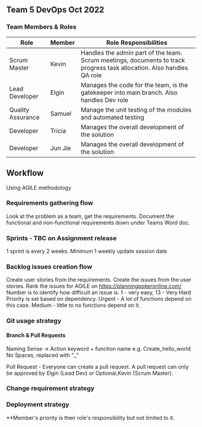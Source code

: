 ## Team 5 DevOps Oct 2022

### Team Members & Roles

|Role|Member|Role Responsibilities|
--- | --- | ---|
|Scrum Master|Kevin|Handles the admin part of the team. Scrum meetings, documents to track progress task allocation. Also handles QA role|
|Lead Developer|Elgin|Manages the code for the team, is the gatekeeper into main branch. Also handles Dev role|
|Quality Assurance|Samuel|Manage the unit testing of the modules and automated testing|
|Developer|Tricia|Manages the overall development of the solution|
|Developer|Jun Jie|Manages the overall development of the solution|

## Workflow
Using AGILE methodology 

### Requirements gathering flow
Look at the problem as a team, get the requirements.
Document the functional and non-functional requirements down under Teams Word doc. 

### Sprints - TBC on Assignment release
1 sprint is every 2 weeks. Minimum 1 weekly update session date 

### Backlog issues creation flow
Create user stories from the requirements.
Create the issues from the user stories.
Rank the issues for AGILE on https://planningpokeronline.com/
Number is to identify how difficult an issue is. 1 - very easy, 13 - Very Hard
Priority is set based on dependency. Urgent - A lot of functions depend on this case. Medium - little to no functions depend on it.

### Git usage strategy
#### Branch & Pull Requests
Naming Sense -> Action keyword + function name e.g. Create_hello_world
No Spaces, replaced with "_"

Pull Request - Everyone can create a pull request.
A pull request can only be approved by Elgin (Lead Dev) or Optional,Kevin (Scrum Master).

### Change requirement strategy

### Deployment strategy

**Member's priority is their role's responsibility but not limited to it. 
<!--
**DevOps-Team5-2022/DevOps-Team5-2022** is a ✨ _special_ ✨ repository because its `README.md` (this file) appears on your GitHub profile.

Here are some ideas to get you started:

- 🔭 I’m currently working on ...
- 🌱 I’m currently learning ...
- 👯 I’m looking to collaborate on ...
- 🤔 I’m looking for help with ...
- 💬 Ask me about ...
- 📫 How to reach me: ...
- 😄 Pronouns: ...
- ⚡ Fun fact: ...
-->
